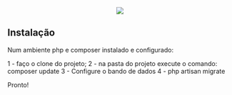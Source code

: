 <p align="center"><img src="https://laravel.com/assets/img/components/logo-laravel.svg"></p>


## Instalação

Num ambiente php e composer instalado e configurado:

1 - faço o clone do projeto;
2 - na pasta do projeto execute o comando:
  composer update
3 - Configure o bando de dados
4 - php artisan migrate

Pronto!
